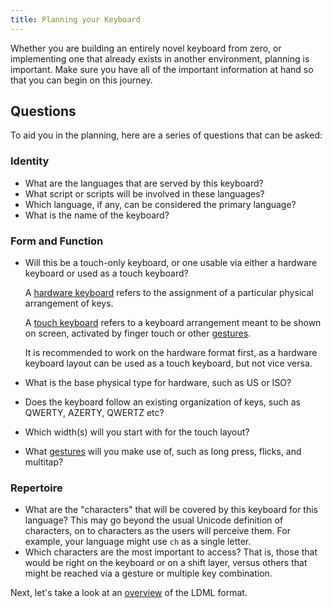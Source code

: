 ```yaml
---
title: Planning your Keyboard
---
```


Whether you are building an entirely novel keyboard from zero, or implementing
one that already exists in another environment, planning is important. Make sure
you have all of the important information at hand so that you can begin on this
journey.

## Questions

To aid you in the planning, here are a series of questions that can be asked:

### Identity

- What are the languages that are served by this keyboard?
- What script or scripts will be involved in these languages?
- Which language, if any, can be considered the primary language?
- What is the name of the keyboard?

### Form and Function

- Will this be a touch-only keyboard, or one usable via either a hardware
  keyboard or used as a touch keyboard?

    A [hardware keyboard] refers to the assignment of a particular physical
    arrangement of keys.

    A [touch keyboard] refers to a keyboard arrangement meant to be shown on
    screen, activated by finger touch or other [gestures].

    It is recommended to work on the hardware format first, as a hardware
    keyboard layout can be used as a touch keyboard, but not vice versa.

- What is the base physical type for hardware, such as US or ISO?
- Does the keyboard follow an existing organization of keys, such as QWERTY,
  AZERTY, QWERTZ etc?
- Which width(s) will you start with for the touch layout?
- What [gestures] will you make use of, such as long press, flicks, and multitap?

### Repertoire

- What are the "characters" that will be covered by this keyboard for this
  language? This may go beyond the usual Unicode definition of characters, on to
  characters as the users will perceive them. For example, your language might
  use `ch` as a single letter.
- Which characters are the most important to access? That is, those that would
  be right on the keyboard or on a shift layer, versus others that might be
  reached via a gesture or multiple key combination.

Next, let's take a look at an [overview](./overview) of the LDML format.

[hardware keyboard]: ./glossary#hardware-keyboard
[touch keyboard]: ./glossary#touch-keyboard
[gestures]: ./glossary#gestures
